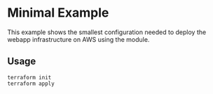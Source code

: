 # Minimal Example

This example shows the smallest configuration needed to deploy the webapp infrastructure on AWS using the module.

## Usage

```hcl
terraform init
terraform apply
```